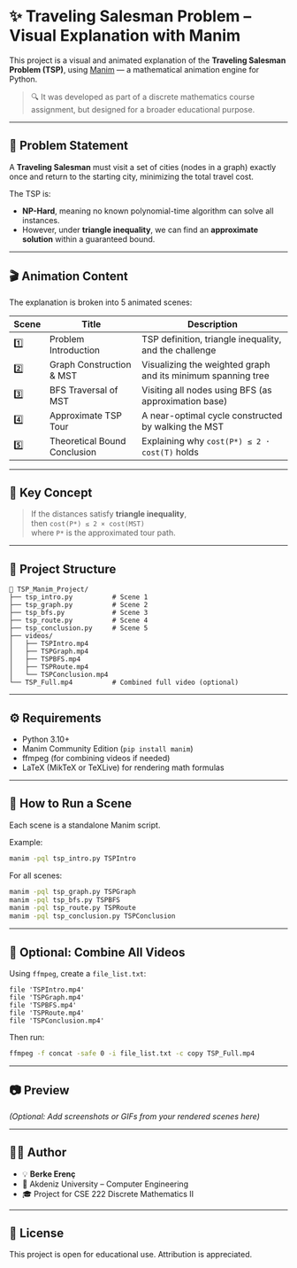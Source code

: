 
# ✨ Traveling Salesman Problem – Visual Explanation with Manim

This project is a visual and animated explanation of the **Traveling Salesman Problem (TSP)**, using [Manim](https://www.manim.community/) — a mathematical animation engine for Python.

> 🔍 It was developed as part of a discrete mathematics course assignment, but designed for a broader educational purpose.

---

## 📌 Problem Statement

A **Traveling Salesman** must visit a set of cities (nodes in a graph) exactly once and return to the starting city, minimizing the total travel cost.

The TSP is:
- **NP-Hard**, meaning no known polynomial-time algorithm can solve all instances.
- However, under **triangle inequality**, we can find an **approximate solution** within a guaranteed bound.

---

## 🎬 Animation Content

The explanation is broken into 5 animated scenes:

| Scene | Title                        | Description |
|-------|------------------------------|-------------|
| 1️⃣    | Problem Introduction         | TSP definition, triangle inequality, and the challenge |
| 2️⃣    | Graph Construction & MST     | Visualizing the weighted graph and its minimum spanning tree |
| 3️⃣    | BFS Traversal of MST         | Visiting all nodes using BFS (as approximation base) |
| 4️⃣    | Approximate TSP Tour         | A near-optimal cycle constructed by walking the MST |
| 5️⃣    | Theoretical Bound Conclusion | Explaining why `cost(P*) ≤ 2 · cost(T)` holds |

---

## 🧠 Key Concept

> If the distances satisfy **triangle inequality**,  
> then `cost(P*) ≤ 2 × cost(MST)`  
> where `P*` is the approximated tour path.

---

## 📂 Project Structure

```
📁 TSP_Manim_Project/
├── tsp_intro.py          # Scene 1
├── tsp_graph.py          # Scene 2
├── tsp_bfs.py            # Scene 3
├── tsp_route.py          # Scene 4
├── tsp_conclusion.py     # Scene 5
├── videos/
│   ├── TSPIntro.mp4
│   ├── TSPGraph.mp4
│   ├── TSPBFS.mp4
│   ├── TSPRoute.mp4
│   └── TSPConclusion.mp4
└── TSP_Full.mp4          # Combined full video (optional)
```

---

## ⚙️ Requirements

- Python 3.10+
- Manim Community Edition (`pip install manim`)
- ffmpeg (for combining videos if needed)
- LaTeX (MikTeX or TeXLive) for rendering math formulas

---

## 🚀 How to Run a Scene

Each scene is a standalone Manim script.

Example:
```bash
manim -pql tsp_intro.py TSPIntro
```

For all scenes:
```bash
manim -pql tsp_graph.py TSPGraph
manim -pql tsp_bfs.py TSPBFS
manim -pql tsp_route.py TSPRoute
manim -pql tsp_conclusion.py TSPConclusion
```

---

## 🔗 Optional: Combine All Videos

Using `ffmpeg`, create a `file_list.txt`:

```
file 'TSPIntro.mp4'
file 'TSPGraph.mp4'
file 'TSPBFS.mp4'
file 'TSPRoute.mp4'
file 'TSPConclusion.mp4'
```

Then run:
```bash
ffmpeg -f concat -safe 0 -i file_list.txt -c copy TSP_Full.mp4
```

---

## 📷 Preview

*(Optional: Add screenshots or GIFs from your rendered scenes here)*

---

## 🧑‍💻 Author

- 💡 **Berke Erenç**  
- 🏫 Akdeniz University – Computer Engineering  
- 🎓 Project for CSE 222 Discrete Mathematics II

---

## 📜 License

This project is open for educational use. Attribution is appreciated.
